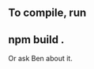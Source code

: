 To compile, run
--------------------------------------------------------------------------------
npm build .
--------------------------------------------------------------------------------
Or ask Ben about it.